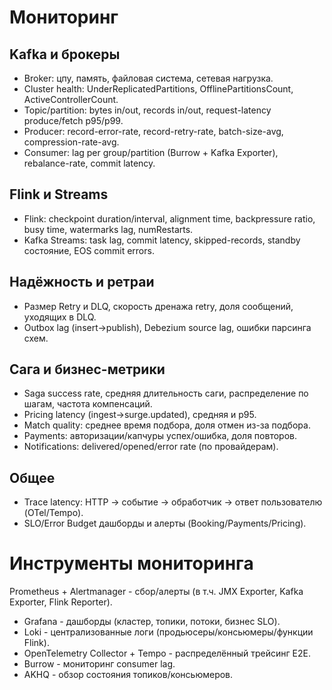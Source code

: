 # Мониторинг

## Kafka и брокеры

- Broker: цпу, память, файловая система, сетевая нагрузка.
- Cluster health: UnderReplicatedPartitions, OfflinePartitionsCount, ActiveControllerCount.
- Topic/partition: bytes in/out, records in/out, request-latency produce/fetch p95/p99.
- Producer: record-error-rate, record-retry-rate, batch-size-avg, compression-rate-avg.
- Consumer: lag per group/partition (Burrow + Kafka Exporter), rebalance-rate, commit latency.

## Flink и Streams

- Flink: checkpoint duration/interval, alignment time, backpressure ratio, busy time, watermarks lag, numRestarts.
- Kafka Streams: task lag, commit latency, skipped-records, standby состояние, EOS commit errors.

## Надёжность и ретраи

- Размер Retry и DLQ, скорость дренажа retry, доля сообщений, уходящих в DLQ.
- Outbox lag (insert→publish), Debezium source lag, ошибки парсинга схем.

## Сага и бизнес-метрики

- Saga success rate, средняя длительность саги, распределение по шагам, частота компенсаций.
- Pricing latency (ingest→surge.updated), средняя и p95.
- Match quality: среднее время подбора, доля отмен из-за подбора.
- Payments: авторизации/капчуры успех/ошибка, доля повторов.
- Notifications: delivered/opened/error rate (по провайдерам).

## Общее

- Trace latency: HTTP → событие → обработчик → ответ пользователю (OTel/Tempo).
- SLO/Error Budget дашборды и алерты (Booking/Payments/Pricing).

# Инструменты мониторинга

Prometheus + Alertmanager - сбор/алерты (в т.ч. JMX Exporter, Kafka Exporter, Flink Reporter).

- Grafana - дашборды (кластер, топики, потоки, бизнес SLO).
- Loki - централизованные логи (продьюсеры/консьюмеры/функции Flink).
- OpenTelemetry Collector + Tempo - распределённый трейcинг E2E.
- Burrow - мониторинг consumer lag.
- AKHQ - обзор состояния топиков/консьюмеров.
